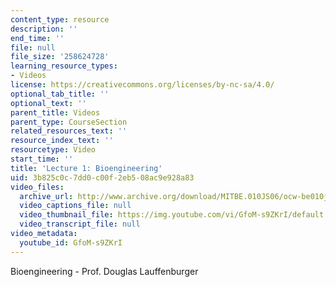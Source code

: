 ```yaml
---
content_type: resource
description: ''
end_time: ''
file: null
file_size: '258624728'
learning_resource_types:
- Videos
license: https://creativecommons.org/licenses/by-nc-sa/4.0/
optional_tab_title: ''
optional_text: ''
parent_title: Videos
parent_type: CourseSection
related_resources_text: ''
resource_index_text: ''
resourcetype: Video
start_time: ''
title: 'Lecture 1: Bioengineering'
uid: 3b825c0c-7dd0-c00f-2eb5-08ac9e928a83
video_files:
  archive_url: http://www.archive.org/download/MITBE.010JS06/ocw-be010j-07feb2006-220k.mp4
  video_captions_file: null
  video_thumbnail_file: https://img.youtube.com/vi/GfoM-s9ZKrI/default.jpg
  video_transcript_file: null
video_metadata:
  youtube_id: GfoM-s9ZKrI
---
```


Bioengineering - Prof. Douglas Lauffenburger

